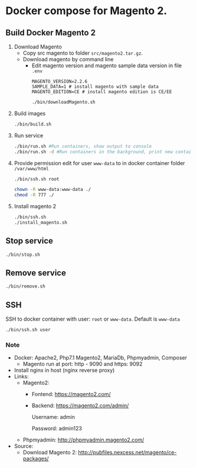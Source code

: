 # Docker compose for Magento 2.

## Build Docker Magento 2
1. Download Magento
    - Copy src magento to folder `src/magento2.tar.gz`.
    - Download magento by command line
        - Edit magento version and magento sample data version in file `.env`
            ```text
            MAGENTO_VERSION=2.2.6
            SAMPLE_DATA=1 # install magento with sample data
            MAGENTO_EDITION=CE # install magento edition is CE/EE
            ```
            ```bash
            ./bin/downloadMagento.sh
            ```
2. Build images
    ```bash
    ./bin/build.sh
    ```
3. Run service
    ```bash
    ./bin/run.sh #Run containers, show output to console
    ./bin/run.sh -d #Run containers in the background, print new container names
    ```
4. Provide permission edit for user `www-data` to in docker container folder `/var/www/html`
    ```bash
    ./bin/ssh.sh root
    ```
    ```bash
    chown -R www-data:www-data ./
    chmod -R 777 ./
    ```
5. Install magento 2
    ```bash
    ./bin/ssh.sh
    ./install_magento.sh 
    ```

## Stop service
```bash
./bin/stop.sh
```

## Remove service
```bash
./bin/remove.sh
```

## SSH
SSH to docker container with user: `root` or `www-data`. Default is `www-data`
```bash
./bin/ssh.sh user
```

### Note
- Docker: Apache2, Php7.1 Magento2, MariaDb, Phpmyadmin, Composer
    - Magento run at port: http - 9090 and https: 9092
- Install nginx in host (nginx reverse proxy)
- Links:
    - Magento2: 
        - Fontend: https://magento2.com/
        - Backend: https://magento2.com/admin/
        
            Username: admin
            
            Password: admin123
    - Phpmyadmin: http://phpmyadmin.magento2.com/
- Source:
    - Download Magento 2: http://pubfiles.nexcess.net/magento/ce-packages/
    